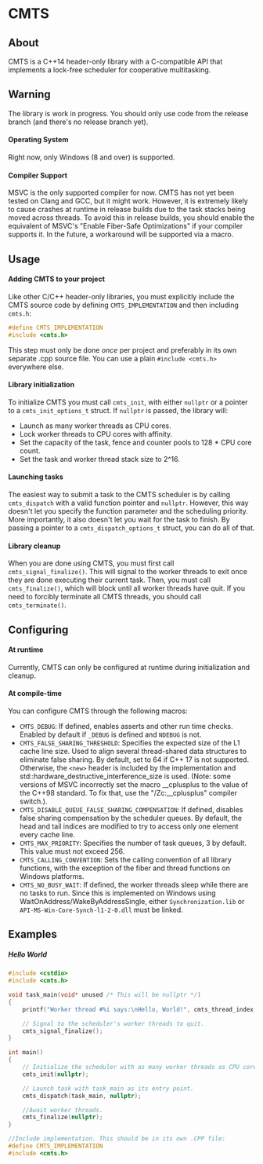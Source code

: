 # CMTS
## About
CMTS is a C++14 header-only library with a C-compatible API that implements a lock-free scheduler for cooperative multitasking.
## Warning
The library is work in progress. You should only use code from the release branch (and there's no release branch yet).
#### Operating System
Right now, only Windows (8 and over) is supported.
#### Compiler Support
MSVC is the only supported compiler for now. CMTS has not yet been tested on Clang and GCC, but it might work. However, it is extremely likely to cause crashes at runtime in release builds due to the task stacks being moved across threads.
To avoid this in release builds, you should enable the equivalent of MSVC's "Enable Fiber-Safe Optimizations" if your compiler supports it. In the future, a workaround will be supported via a macro.
## Usage
#### Adding CMTS to your project
Like other C/C++ header-only libraries, you must explicitly include the CMTS source code by defining `CMTS_IMPLEMENTATION` and then including `cmts.h`:
```cpp
#define CMTS_IMPLEMENTATION
#include <cmts.h>
```
This step must only be done *once* per project and preferably in its own separate .cpp source file. You can use a plain `#include <cmts.h>` everywhere else.
#### Library initialization
To initialize CMTS you must call `cmts_init`, with either `nullptr` or a pointer to a `cmts_init_options_t` struct. If `nullptr` is passed, the library will:
- Launch as many worker threads as CPU cores.
- Lock worker threads to CPU cores with affinity.
- Set the capacity of the task, fence and counter pools to 128 * CPU core count.
- Set the task and worker thread stack size to 2^16.
#### Launching tasks
The easiest way to submit a task to the CMTS scheduler is by calling `cmts_dispatch` with a valid function pointer and `nullptr`.
However, this way doesn't let you specify the function parameter and the scheduling priority. More importantly, it also doesn't let you wait for the task to finish.
By passing a pointer to a `cmts_dispatch_options_t` struct, you can do all of that.
#### Library cleanup
When you are done using CMTS, you must first call `cmts_signal_finalize()`.
This will signal to the worker threads to exit once they are done executing their current task. Then, you must call `cmts_finalize()`, which will block until all worker threads have quit.
If you need to forcibly terminate all CMTS threads, you should call `cmts_terminate()`.
## Configuring
#### At runtime
Currently, CMTS can only be configured at runtime during initialization and cleanup.
#### At compile-time
You can configure CMTS through the following macros:
- `CMTS_DEBUG`: If defined, enables asserts and other run time checks. Enabled by default if `_DEBUG` is defined and `NDEBUG` is not.
- `CMTS_FALSE_SHARING_THRESHOLD`: Specifies the expected size of the L1 cache line size. Used to align several thread-shared data structures to eliminate false sharing. By default, set to 64 if C++ 17 is not supported. Otherwise, the `<new>` header is included by the implementation and std::hardware_destructive_interference_size is used. (Note: some versions of MSVC incorrectly set the macro __cplusplus to the value of the C++98 standard. To fix that, use the "/Zc:__cplusplus" compiler switch.).
- `CMTS_DISABLE_QUEUE_FALSE_SHARING_COMPENSATION`: If defined, disables false sharing compensation by the scheduler queues. By default, the head and tail indices are modified to try to access only one element every cache line.
- `CMTS_MAX_PRIORITY`: Specifies the number of task queues, 3 by default. This value must not exceed 256.
- `CMTS_CALLING_CONVENTION`: Sets the calling convention of all library functions, with the exception of the fiber and thread functions on Windows platforms.
- `CMTS_NO_BUSY_WAIT`: If defined, the worker threads sleep while there are no tasks to run. Since this is implemented on Windows using WaitOnAddress/WakeByAddressSingle, either `Synchronization.lib` or `API-MS-Win-Core-Synch-l1-2-0.dll` must be linked.
## Examples
##### Hello World
```cpp
#include <cstdio>
#include <cmts.h>

void task_main(void* unused /* This will be nullptr */)
{
    printf("Worker thread #%i says:\nHello, World!", cmts_thread_index());

    // Signal to the scheduler's worker threads to quit.
    cmts_signal_finalize();
}

int main()
{
    // Initialize the scheduler with as many worker threads as CPU cores, and lock them with affinity.
    cmts_init(nullptr);

    // Launch task with task_main as its entry point.
    cmts_dispatch(task_main, nullptr);

    //Await worker threads.
    cmts_finalize(nullptr);
}

//Include implementation. This should be in its own .CPP file:
#define CMTS_IMPLEMENTATION
#include <cmts.h>
```
